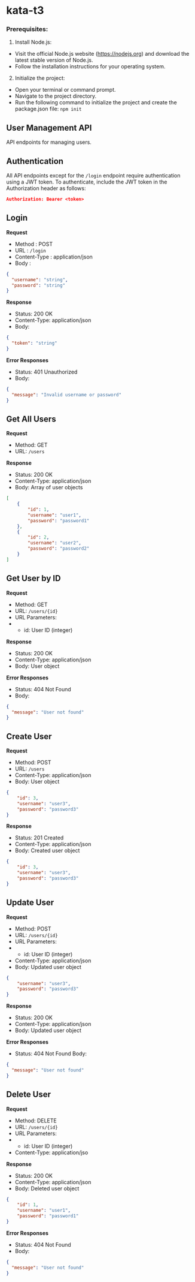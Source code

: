 # kata-t3

### Prerequisites:

1. Install Node.js:
- Visit the official Node.js website (https://nodejs.org) and download the latest stable version of Node.js.
- Follow the installation instructions for your operating system.


2. Initialize the project:
- Open your terminal or command prompt.
- Navigate to the project directory.
- Run the following command to initialize the project and create the package.json file:
``
npm init
``

## User Management API

API endpoints for managing users.

## Authentication
All API endpoints except for the `/login` endpoint require authentication using a JWT token. To authenticate, include the JWT token in the Authorization header as follows:

```json
Authorization: Bearer <token>
```

## Login
**Request**
- Method        : POST
- URL           : `/login`
- Content-Type  : application/json
- Body          :

```json
{
  "username": "string",
  "password": "string"
}
```

**Response**
- Status: 200 OK
- Content-Type: application/json
- Body:
```json
{
  "token": "string"
}
```

**Error Responses**
- Status: 401 Unauthorized
- Body:
```json
{
  "message": "Invalid username or password"
}
```

## Get All Users
**Request**
- Method: GET
- URL: `/users`

**Response**
- Status: 200 OK
- Content-Type: application/json
- Body: Array of user objects
```json
[
    {
        "id": 1,
        "username": "user1",
        "password": "password1"
    },
    {
        "id": 2,
        "username": "user2",
        "password": "password2"
    }
]
```

## Get User by ID
**Request**
- Method: GET
- URL: `/users/{id}`
- URL Parameters:
- - id: User ID (integer)

**Response**
- Status: 200 OK
- Content-Type: application/json
- Body: User object

**Error Responses**
- Status: 404 Not Found
- Body:
```json
{
  "message": "User not found"
}
```


## Create User
**Request**
- Method: POST
- URL: `/users`
- Content-Type: application/json
- Body: User object
```json
{
    "id": 3,
    "username": "user3",
    "password": "password3"
}
```

**Response**
- Status: 201 Created
- Content-Type: application/json
- Body: Created user object
```json
{
    "id": 3,
    "username": "user3",
    "password": "password3"
}
```

## Update User
**Request**
- Method: POST
- URL: `/users/{id}`
- URL Parameters:
- - id: User ID (integer)
- Content-Type: application/json
- Body: Updated user object
```json
{
    "username": "user3",
    "password": "password3"
}
```

**Response**
- Status: 200 OK
- Content-Type: application/json
- Body: Updated user object

**Error Responses**
- Status: 404 Not Found
Body:
```json
{
  "message": "User not found"
}
```

## Delete User
**Request**
- Method: DELETE
- URL: `/users/{id}`
- URL Parameters:
- - id: User ID (integer)
- Content-Type: application/jso

**Response**
- Status: 200 OK
- Content-Type: application/json
- Body: Deleted user object
```json
{
    "id": 1,
    "username": "user1",
    "password": "password1"
}
```

**Error Responses**
- Status: 404 Not Found
- Body:
```json
{
  "message": "User not found"
}
```


